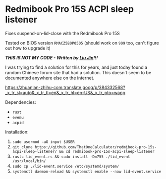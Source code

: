 # Redmibook Pro 15S ACPI sleep listener
Fixes suspend-on-lid-close with the Redmibook Pro 15S

Tested on BIOS version `RMACZ5B0P0505` (should work on `909` too, can't figure out how to upgrade it)

***THIS IS NOT MY CODE - Written by [Liu Jin](https://www.zhihu.com/people/liu-jin-70)!!!***

I was trying to find a solution for this for years, and just today found a random Chinese forum site that had a solution. This doesn't seem to be documented anywhere else on the internet.

https://zhuanlan-zhihu-com.translate.goog/p/384332568?_x_tr_sl=auto&_x_tr_tl=en&_x_tr_hl=en-US&_x_tr_pto=wapp

Dependencies:

- `rust`
- `evemu`
- `acpid`

Installation:

1. `sudo usermod -aG input $USER`
2. `git clone https://github.com/ThatOneCalculator/redmibook-pro-15s-acpi-sleep-listener/ && cd redmibook-pro-15s-acpi-sleep-listener`
3. `rustc lid_event.rs && sudo install -Dm755 ./lid_event /usr/local/bin/`
4. `sudo cp ./lid-event.service /etc/systemd/system/`
5. `systemctl daemon-reload && systemctl enable --now lid-event.service`
